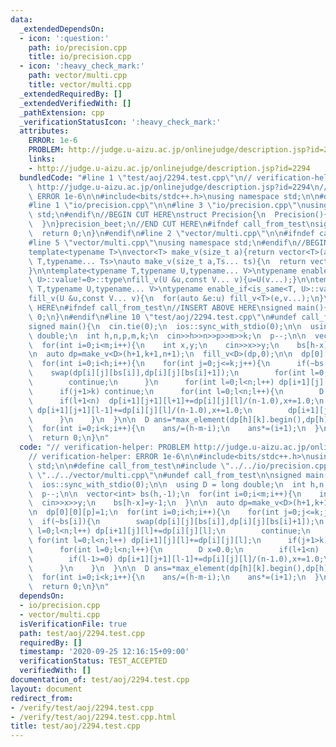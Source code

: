 ```yaml
---
data:
  _extendedDependsOn:
  - icon: ':question:'
    path: io/precision.cpp
    title: io/precision.cpp
  - icon: ':heavy_check_mark:'
    path: vector/multi.cpp
    title: vector/multi.cpp
  _extendedRequiredBy: []
  _extendedVerifiedWith: []
  _pathExtension: cpp
  _verificationStatusIcon: ':heavy_check_mark:'
  attributes:
    ERROR: 1e-6
    PROBLEM: http://judge.u-aizu.ac.jp/onlinejudge/description.jsp?id=2294
    links:
    - http://judge.u-aizu.ac.jp/onlinejudge/description.jsp?id=2294
  bundledCode: "#line 1 \"test/aoj/2294.test.cpp\"\n// verification-helper: PROBLEM\
    \ http://judge.u-aizu.ac.jp/onlinejudge/description.jsp?id=2294\n// verification-helper:\
    \ ERROR 1e-6\n\n#include<bits/stdc++.h>\nusing namespace std;\n\n#define call_from_test\n\
    #line 1 \"io/precision.cpp\"\n\n#line 3 \"io/precision.cpp\"\nusing namespace\
    \ std;\n#endif\n//BEGIN CUT HERE\nstruct Precision{\n  Precision(){\n    cout<<fixed<<setprecision(12);\n\
    \  }\n}precision_beet;\n//END CUT HERE\n#ifndef call_from_test\nsigned main(){\n\
    \  return 0;\n}\n#endif\n#line 2 \"vector/multi.cpp\"\n\n#ifndef call_from_test\n\
    #line 5 \"vector/multi.cpp\"\nusing namespace std;\n#endif\n//BEGIN CUT HERE\n\
    template<typename T>\nvector<T> make_v(size_t a){return vector<T>(a);}\n\ntemplate<typename\
    \ T,typename... Ts>\nauto make_v(size_t a,Ts... ts){\n  return vector<decltype(make_v<T>(ts...))>(a,make_v<T>(ts...));\n\
    }\n\ntemplate<typename T,typename U,typename... V>\ntypename enable_if<is_same<T,\
    \ U>::value!=0>::type\nfill_v(U &u,const V... v){u=U(v...);}\n\ntemplate<typename\
    \ T,typename U,typename... V>\ntypename enable_if<is_same<T, U>::value==0>::type\n\
    fill_v(U &u,const V... v){\n  for(auto &e:u) fill_v<T>(e,v...);\n}\n//END CUT\
    \ HERE\n#ifndef call_from_test\n//INSERT ABOVE HERE\nsigned main(){\n  return\
    \ 0;\n}\n#endif\n#line 10 \"test/aoj/2294.test.cpp\"\n#undef call_from_test\n\n\
    signed main(){\n  cin.tie(0);\n  ios::sync_with_stdio(0);\n\n  using D = long\
    \ double;\n  int h,n,p,m,k;\n  cin>>h>>n>>p>>m>>k;\n  p--;\n\n  vector<int> bs(h,-1);\n\
    \  for(int i=0;i<m;i++){\n    int x,y;\n    cin>>x>>y;\n    bs[h-x]=y-1;\n  }\n\
    \n  auto dp=make_v<D>(h+1,k+1,n+1);\n  fill_v<D>(dp,0);\n\n  dp[0][0][p]=1;\n\
    \  for(int i=0;i<h;i++){\n    for(int j=0;j<=k;j++){\n      if(~bs[i]){\n    \
    \    swap(dp[i][j][bs[i]],dp[i][j][bs[i]+1]);\n        for(int l=0;l<n;l++) dp[i+1][j][l]+=dp[i][j][l];\n\
    \        continue;\n      }\n      for(int l=0;l<n;l++) dp[i+1][j][l]+=dp[i][j][l];\n\
    \      if(j+1>k) continue;\n      for(int l=0;l<n;l++){\n        D x=0.0;\n  \
    \      if(l+1<n)  dp[i+1][j+1][l+1]+=dp[i][j][l]/(n-1.0),x+=1.0;\n        if(l-1>=0)\
    \ dp[i+1][j+1][l-1]+=dp[i][j][l]/(n-1.0),x+=1.0;\n        dp[i+1][j+1][l]+=dp[i][j][l]*(n-1.0-x)/(n-1.0);\n\
    \      }\n    }\n  }\n\n  D ans=*max_element(dp[h][k].begin(),dp[h][k].end());\n\
    \  for(int i=0;i<k;i++){\n    ans/=(h-m-i);\n    ans*=(i+1);\n  }\n  cout<<ans<<endl;\n\
    \  return 0;\n}\n"
  code: "// verification-helper: PROBLEM http://judge.u-aizu.ac.jp/onlinejudge/description.jsp?id=2294\n\
    // verification-helper: ERROR 1e-6\n\n#include<bits/stdc++.h>\nusing namespace\
    \ std;\n\n#define call_from_test\n#include \"../../io/precision.cpp\"\n#include\
    \ \"../../vector/multi.cpp\"\n#undef call_from_test\n\nsigned main(){\n  cin.tie(0);\n\
    \  ios::sync_with_stdio(0);\n\n  using D = long double;\n  int h,n,p,m,k;\n  cin>>h>>n>>p>>m>>k;\n\
    \  p--;\n\n  vector<int> bs(h,-1);\n  for(int i=0;i<m;i++){\n    int x,y;\n  \
    \  cin>>x>>y;\n    bs[h-x]=y-1;\n  }\n\n  auto dp=make_v<D>(h+1,k+1,n+1);\n  fill_v<D>(dp,0);\n\
    \n  dp[0][0][p]=1;\n  for(int i=0;i<h;i++){\n    for(int j=0;j<=k;j++){\n    \
    \  if(~bs[i]){\n        swap(dp[i][j][bs[i]],dp[i][j][bs[i]+1]);\n        for(int\
    \ l=0;l<n;l++) dp[i+1][j][l]+=dp[i][j][l];\n        continue;\n      }\n     \
    \ for(int l=0;l<n;l++) dp[i+1][j][l]+=dp[i][j][l];\n      if(j+1>k) continue;\n\
    \      for(int l=0;l<n;l++){\n        D x=0.0;\n        if(l+1<n)  dp[i+1][j+1][l+1]+=dp[i][j][l]/(n-1.0),x+=1.0;\n\
    \        if(l-1>=0) dp[i+1][j+1][l-1]+=dp[i][j][l]/(n-1.0),x+=1.0;\n        dp[i+1][j+1][l]+=dp[i][j][l]*(n-1.0-x)/(n-1.0);\n\
    \      }\n    }\n  }\n\n  D ans=*max_element(dp[h][k].begin(),dp[h][k].end());\n\
    \  for(int i=0;i<k;i++){\n    ans/=(h-m-i);\n    ans*=(i+1);\n  }\n  cout<<ans<<endl;\n\
    \  return 0;\n}\n"
  dependsOn:
  - io/precision.cpp
  - vector/multi.cpp
  isVerificationFile: true
  path: test/aoj/2294.test.cpp
  requiredBy: []
  timestamp: '2020-09-25 12:16:15+09:00'
  verificationStatus: TEST_ACCEPTED
  verifiedWith: []
documentation_of: test/aoj/2294.test.cpp
layout: document
redirect_from:
- /verify/test/aoj/2294.test.cpp
- /verify/test/aoj/2294.test.cpp.html
title: test/aoj/2294.test.cpp
---
```

